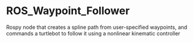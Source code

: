 # ROS_Waypoint_Follower
Rospy node that creates a spline path from user-specified waypoints, and commands a turtlebot to follow it using a nonlinear kinematic controller
